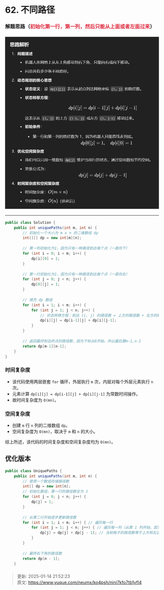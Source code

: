 # 62. 不同路径

### 解题思路（<font style="color:#DF2A3F;">初始化第一行，第一列，然后只能从上面或者左面过来</font>）
### ![1736862542872-f962481e-c22f-4745-81c1-fffaf175b8a5.png](./img/f8ZP4k5W-AZyRyFW/1736862542872-f962481e-c22f-4745-81c1-fffaf175b8a5-380927.png)
---

```java
public class Solution {
    public int uniquePaths(int m, int n) {
        // 初始化一个大小为 m x n 的二维数组 dp
        int[][] dp = new int[m][n];
        
        // 第一列初始化为1，因为只有一种路径到达每个点（一直向下）
        for (int i = 0; i < m; i++) {
            dp[i][0] = 1;
        }
        
        // 第一行初始化为1，因为只有一种路径到达每个点（一直向右）
        for (int j = 0; j < n; j++) {
            dp[0][j] = 1;
        }
        
        // 填充 dp 数组
        for (int i = 1; i < m; i++) {
            for (int j = 1; j < n; j++) {
                // 状态转移方程：到达 (i, j) 的路径数 = 上方的路径数 + 左方的路径数
                dp[i][j] = dp[i-1][j] + dp[i][j-1];
            }
        }
        
        // 返回最终到达终点的路径数，因为下标从0开始，所以最后要m-1,n-1
        return dp[m-1][n-1];
    }
}

```

### 时间复杂度
+ 该代码使用两层嵌套 `for` 循环，外层执行 `m` 次，内层对每个外层元素执行 `n` 次。
+ 元素计算 `dp[i][j] = dp[i-1][j] + dp[i][j-1]` 为常数时间操作。
+ 故时间复杂度为 `O(mn)`。

### 空间复杂度
+ 创建 `m` 行 `n` 列的二维数组 `dp`。
+ 空间复杂度为 `O(mn)`，取决于 `m` 和 `n` 的大小。

综上所述，该代码的时间复杂度和空间复杂度均为 `O(mn)`。

## 优化版本
```java
public class UniquePaths {
    public int uniquePaths(int m, int n) {
        // 使用一个数组存储路径数
        int[] dp = new int[n];
        // 初始化数组，第一行的路径数全为 1
        for (int j = 0; j < n; j++) {
            dp[j] = 1;
        }
        
        // 从第二行开始逐步更新路径数
        for (int i = 1; i < m; i++) { // 遍历每一行
            for (int j = 1; j < n; j++) { // 遍历每一列（从第 1 列开始，因为第 0 列始终是 1）
                dp[j] = dp[j] + dp[j - 1]; // 当前格子的路径数等于上方和左边路径数的和
            }
        }
        
        // 最终右下角的路径数
        return dp[n - 1];
    }
```

### 








> 更新: 2025-01-14 21:52:23  
> 原文: <https://www.yuque.com/neumx/ko4psh/nini7kfo7tb1yfl4>